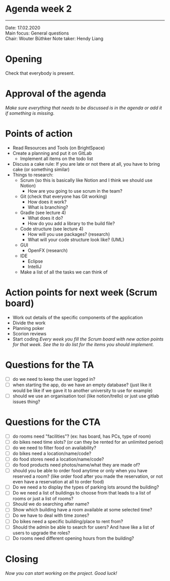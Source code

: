 # Agenda week 2
---

Date:           17.02.2020\
Main focus:     General questions\
Chair:          Wouter Büthker
Note taker:     Hendy Liang

# Opening
Check that everybody is present.

# Approval of the agenda
*Make sure everything that needs to be discussed is in the agenda or add it if something is missing.*

# Points of action
 - Read Resources and Tools (on BrightSpace)
 - Create a planning and put it on GitLab
	 - Implement all items on the todo list
 - Discuss a cake rule: If you are late or not there at all, you have to bring cake (or something similar)
 - Things to research:
	 - Scrum (so this is basically like Notion and I think we should use Notion) 
        - How are you going to use scrum in the team?
    - Git (check that everyone has Git working)
        - How does it work?
        - What is branching?
    - Gradle (see lecture 4)
        - What does it do?
        - How do you add a library to the build file?
    - Code structure (see lecture 4)
        - How will you use packages? (research)
        - What will your code structure look like? (UML)
     - GUI
        - OpenFX (research)
     - IDE
        - Eclipse
        - IntelliJ
    - Make a list of all the tasks we can think of

# Action points for next week (Scrum board)
- Work out details of the specific components of the application
- Divide the work
- Planning poker
- Scorion reviews
- Start coding
*Every week you fill the Scrum board with new action points for that week. See the to do list for the items you should implement.*

# Questions for the TA
- [ ]  do we need to keep the user logged in?
- [ ]  when starting the app, do we have an empty database? (just like it would be like if we gave it to another university to use for example)
- [ ]  should we use an organisation tool (like notion/trello) or just use gitlab issues thing?

# Questions for the CTA
- [ ]  do rooms need "facilities"? (ex: has board, has PCs, type of room)
- [ ]  do bikes need time slots? (or can they be rented for an unlimited period)
- [ ]  do we need to filter food on availability?
- [ ]  do bikes need a location/name/code?
- [ ]  do food stores need a location/name/code?
- [ ]  do food products need photos/name/what they are made of?
- [ ]  should you be able to order food anytime or only when you have reserved a room? (like order food after you made the reservation, or not even have a reservation at all to order food)
- [ ]  Do we need a to display the types of parking lots around the building?
- [ ]  Do we need a list of buildings to choose from that leads to a list of rooms or just a list of rooms?
- [ ]  Should we do searching after name?
- [ ]  Show which building have a room available at some selected time?
- [ ]  Do we have to deal with time zones?
- [ ]  Do bikes need a specific building/place to rent from?
- [ ]  Should the admin be able to search for users? And have like a list of users to upgrade the roles?
- [ ]  Do rooms need different opening hours from the building?

# Closing
*Now you can start working on the project. Good luck!*
